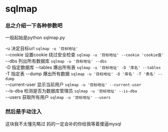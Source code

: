 # sqlmap

### 总之介绍一下各种参数吧

一般起始是python sqlmap.py

\-u 决定目标url `sqlmap -u '目标地址'` \
\--cookie 设置cookie 绕过安全检查 `sqlmap -u '目标地址' --cookie 'cookie值'` \
\--dbs 列出所有数据库 `sqlmap -u '目标地址' --dbs` \
\-D 指定数据库 --tables 爆出所有表 `sqlmap -u '目标地址' -D '库名' --tables` \
\-T 指定表 --dump 爆出所有数据 `sqlmap -u '目标地址' -D '库名' -T '表名' --dump` \
\--current-user 显示当前用户 `sqlmap -u '目标地址' --current-user` \
\--is-dba 检测是否为数据库管理员 `sqlmap -u '目标地址' --is-dba` \
\--users 获取所有用户 `sqlmap -u '目标地址' --users`

### 然后是手动注入

这块我不太懂先略过 妈的一定会补的你给我等着傻逼mysql

